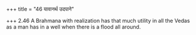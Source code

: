 +++
title = "46 यावानर्थ उदपाने"

+++
2.46 A Brahmana with realization has that much utility in all the Vedas
as a man has in a well when there is a flood all around.
